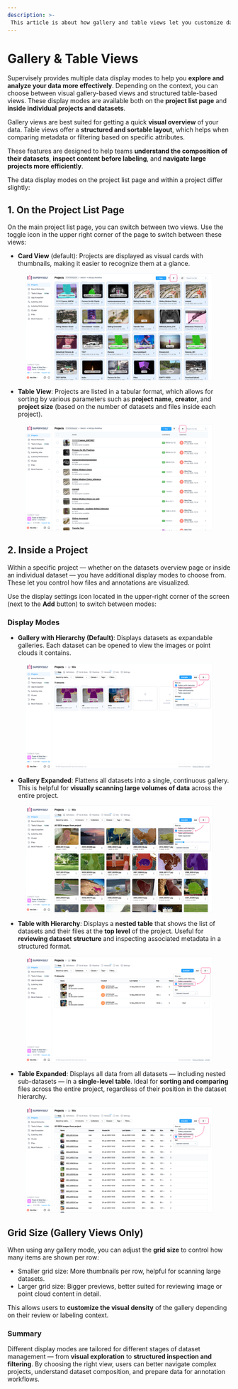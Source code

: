 ```yaml
---
description: >-
 This article is about how gallery and table views let you customize data display: gallery provide a quick visual overview, while tables offer detailed, sortable comparisons.
---
```


# Gallery & Table Views

Supervisely provides multiple data display modes to help you **explore and analyze your data more effectively**. Depending on the context, you can choose between visual gallery-based views and structured table-based views. These display modes are available both on the **project list page** and **inside individual projects and datasets**.

Gallery views are best suited for getting a quick **visual overview** of your data. Table views offer a **structured and sortable layout**, which helps when comparing metadata or filtering based on specific attributes.

These features are designed to help teams **understand the composition of their datasets**, **inspect content before labeling**, and **navigate large projects more efficiently**.

The data display modes on the project list page and within a project differ slightly:

## 1. On the Project List Page

On the main project list page, you can switch between two views. Use the toggle icon in the upper right corner of the page to switch between these views:

- **Card View** (default): Projects are displayed as visual cards with thumbnails, making it easier to recognize them at a glance.

<figure><img src="../../.gitbook/assets/gallery-tables-views/gallery-hierarchy-project-list.jpg" alt=""><figcaption></figcaption></figure>

- **Table View**: Projects are listed in a tabular format, which allows for sorting by various parameters such as **project name**, **creator**, and **project size** (based on the number of datasets and files inside each project).

<figure><img src="../../.gitbook/assets/gallery-tables-views/table-hierarchy-project-list.jpg" alt=""><figcaption></figcaption></figure>

## 2. Inside a Project

Within a specific project — whether on the datasets overview page or inside an individual dataset — you have additional display modes to choose from. These let you control how files and annotations are visualized.

Use the display settings icon located in the upper-right corner of the screen (next to the **Add** button) to switch between modes:

### Display Modes

- **Gallery with Hierarchy (Default)**: Displays datasets as expandable galleries. Each dataset can be opened to view the images or point clouds it contains.

<figure><img src="../../.gitbook/assets/gallery-tables-views/gallery-hierarchy.jpg" alt=""><figcaption></figcaption></figure>

- **Gallery Expanded**: Flattens all datasets into a single, continuous gallery. This is helpful for **visually scanning large volumes of data** across the entire project.

<figure><img src="../../.gitbook/assets/gallery-tables-views/gallery-expanded.jpg" alt=""><figcaption></figcaption></figure>

- **Table with Hierarchy**: Displays a **nested table** that shows the list of datasets and their files at the **top level** of the project. Useful for **reviewing dataset structure** and inspecting associated metadata in a structured format.

<figure><img src="../../.gitbook/assets/gallery-tables-views/table-hierarchy.jpg" alt=""><figcaption></figcaption></figure>

- **Table Expanded**: Displays all data from all datasets — including nested sub-datasets — in a **single-level table**. Ideal for **sorting and comparing** files across the entire project, regardless of their position in the dataset hierarchy.

<figure><img src="../../.gitbook/assets/gallery-tables-views/table-expanded.jpg" alt=""><figcaption></figcaption></figure>

## Grid Size (Gallery Views Only)

When using any gallery mode, you can adjust the **grid size** to control how many items are shown per row:

- Smaller grid size: More thumbnails per row, helpful for scanning large datasets.
- Larger grid size: Bigger previews, better suited for reviewing image or point cloud content in detail.

This allows users to **customize the visual density** of the gallery depending on their review or labeling context.

### Summary

Different display modes are tailored for different stages of dataset management — from **visual exploration** to **structured inspection and filtering**. By choosing the right view, users can better navigate complex projects, understand dataset composition, and prepare data for annotation workflows.